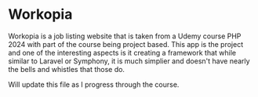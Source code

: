 # Workopia

Workopia is a job listing website that is taken from a Udemy course PHP 2024 with part of the course being project based. This app is the project and one of the interesting aspects is it creating a framework that while similar to Laravel or Symphony, it is much simplier and doesn't have nearly the bells and whistles that those do. 

Will update this file as I progress through the course.
